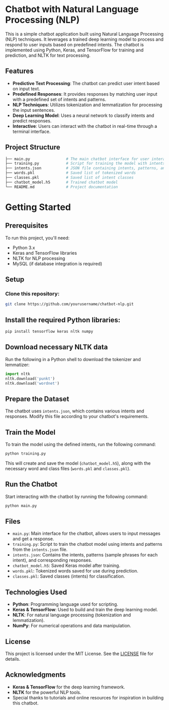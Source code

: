 # Chatbot with Natural Language Processing (NLP)

This is a simple chatbot application built using Natural Language Processing (NLP) techniques. It leverages a trained deep learning model to process and respond to user inputs based on predefined intents. The chatbot is implemented using Python, Keras, and TensorFlow for training and prediction, and NLTK for text processing.

## Features

- **Predictive Text Processing**: The chatbot can predict user intent based on input text.
- **Predefined Responses**: It provides responses by matching user input with a predefined set of intents and patterns.
- **NLP Techniques**: Utilizes tokenization and lemmatization for processing the input sentences.
- **Deep Learning Model**: Uses a neural network to classify intents and predict responses.
- **Interactive**: Users can interact with the chatbot in real-time through a terminal interface.

## Project Structure

```bash
├── main.py                # The main chatbot interface for user interaction
├── training.py            # Script for training the model with intents and patterns
├── intents.json           # JSON file containing intents, patterns, and responses
├── words.pkl              # Saved list of tokenized words
├── classes.pkl            # Saved list of intent classes
├── chatbot_model.h5       # Trained chatbot model
└── README.md              # Project documentation
```

# Getting Started

## Prerequisites

To run this project, you'll need:

- Python 3.x
- Keras and TensorFlow libraries
- NLTK for NLP processing
- MySQL (if database integration is required)

## Setup

### Clone this repository:

```bash
git clone https://github.com/yourusername/chatbot-nlp.git
```

## Install the required Python libraries:

```bash
pip install tensorflow keras nltk numpy
```

## Download necessary NLTK data

Run the following in a Python shell to download the tokenizer and lemmatizer:

```python
import nltk
nltk.download('punkt')
nltk.download('wordnet')
```

## Prepare the Dataset

The chatbot uses `intents.json`, which contains various intents and responses. Modify this file according to your chatbot's requirements.

## Train the Model

To train the model using the defined intents, run the following command:

```bash
python training.py
```

This will create and save the model (`chatbot_model.h5`), along with the necessary word and class files (`words.pkl` and `classes.pkl`).

## Run the Chatbot

Start interacting with the chatbot by running the following command:

```bash
python main.py
```
## Files

- `main.py`: Main interface for the chatbot, allows users to input messages and get a response.
- `training.py`: Script to train the chatbot model using intents and patterns from the `intents.json` file.
- `intents.json`: Contains the intents, patterns (sample phrases for each intent), and corresponding responses.
- `chatbot_model.h5`: Saved Keras model after training.
- `words.pkl`: Tokenized words saved for use during prediction.
- `classes.pkl`: Saved classes (intents) for classification.

## Technologies Used

- **Python**: Programming language used for scripting.
- **Keras & TensorFlow**: Used to build and train the deep learning model.
- **NLTK**: For natural language processing (tokenization and lemmatization).
- **NumPy**: For numerical operations and data manipulation.

## License

This project is licensed under the MIT License. See the [LICENSE](LICENSE) file for details.

## Acknowledgments

- **Keras & TensorFlow** for the deep learning framework.
- **NLTK** for the powerful NLP tools.
- Special thanks to tutorials and online resources for inspiration in building this chatbot.
